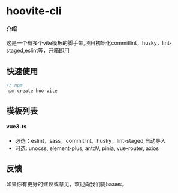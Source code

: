 # hoovite-cli

#### 介绍
这是一个有多个vite模板的脚手架,项目初始化commitlint，husky，lint-staged,eslint等，开箱即用

## 快速使用
```js
// npm
npm create hoo-vite
```

## 模板列表

#### vue3-ts
- 必选：eslint，sass，commitlint，husky，lint-staged,自动导入
- 可选: unocss, element-plus, antdV, pinia, vue-router, axios

## 反馈

如果你有更好的建议或意见，欢迎向我们提Issues。